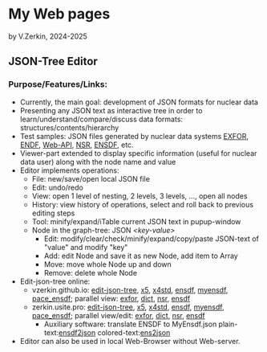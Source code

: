 # My Web pages
by V.Zerkin, 2024-2025

## JSON-Tree Editor

### Purpose/Features/Links:
* Currently, the main goal: development of JSON formats for nuclear data
* Presenting any JSON text as interactive tree in order to 
  learn/understand/compare/discuss data formats: structures/contents/hierarchy
* Test samples: JSON files generated by nuclear data systems
  [EXFOR](https://nds.iaea.org/exfor/),
  [ENDF](https://nds.iaea.org/endf/),
  [Web-API](https://nds.iaea.org/exfor/x4guide/API/),
  [NSR](https://www.nndc.bnl.gov/nsr-dev/),
  [ENSDF](https://www.nndc.bnl.gov/ensdf-json/),
  etc.
* Viewer-part extended to display specific information (useful for nuclear data user) 
  along with the node name and value
* Editor implements operations: 
  * File: new/save/open local JSON file
  * Edit: undo/redo
  * View: open 1 level of nesting, 2 levels, 3 levels, ..., open all nodes
  * History: view history of operations, select and roll back to previous editing steps
  * Tool: minify/expand/iTable current JSON text in pupup-window
  * Node in the graph-tree: JSON _\<key-value\>_
    * Edit: modify/clear/check/minify/expand/copy/paste JSON-text of "value" and modify "key"
    * Add: edit Node and save it as new Node, add item to Array
    * Move: move whole Node up and down
    * Remove: delete whole Node
* Edit-json-tree online:
  * vzerkin.github.io: [edit-json-tree](https://vzerkin.github.io/edit-json-tree/),
    [x5](https://vzerkin.github.io/edit-json-tree/#1),
    [x4std](https://vzerkin.github.io/edit-json-tree/#10),
    [ensdf](https://vzerkin.github.io/edit-json-tree/#5),
    [myensdf](https://vzerkin.github.io/edit-json-tree/#5z),
    [pace_ensdf](https://vzerkin.github.io/edit-json-tree/#11);
    parallel view: [exfor](https://vzerkin.github.io/edit-json-tree/cmp2exfor.htm),
    [dict](https://vzerkin.github.io/edit-json-tree/cmp2dict.htm),
    [nsr](https://vzerkin.github.io/edit-json-tree/cmp2nsr.htm),
    [ensdf](https://vzerkin.github.io/edit-json-tree/cmp2ensdf.htm)
  * zerkin.usite.pro: [edit-json-tree](https://zerkin.usite.pro/edit-json-tree/),
    [x5](https://zerkin.usite.pro/edit-json-tree/#1),
    [x4std](https://zerkin.usite.pro/edit-json-tree/#10),
    [ensdf](https://zerkin.usite.pro/edit-json-tree/#5),
    [myensdf](https://zerkin.usite.pro/edit-json-tree/#5z),
    [pace_ensdf](https://zerkin.usite.pro/edit-json-tree/#11);
    parallel view/edit: [exfor](https://zerkin.usite.pro/edit-json-tree/cmp2exfor.htm),
    [dict](https://zerkin.usite.pro/edit-json-tree/cmp2dict.htm),
    [nsr](https://zerkin.usite.pro/edit-json-tree/cmp2nsr.htm),
    [ensdf](https://zerkin.usite.pro/edit-json-tree/cmp2ensdf.htm)
    * Auxiliary software: translate ENSDF to MyEnsdf.json
      plain-text:[ensdf2json](https://zerkin.usite.pro/edit-json-tree/ensdf2json.htm)
      colored-text:[ens2json](https://zerkin.usite.pro/edit-json-tree/ens2json.htm)
* Editor can also be used in local Web-Browser without Web-server.
